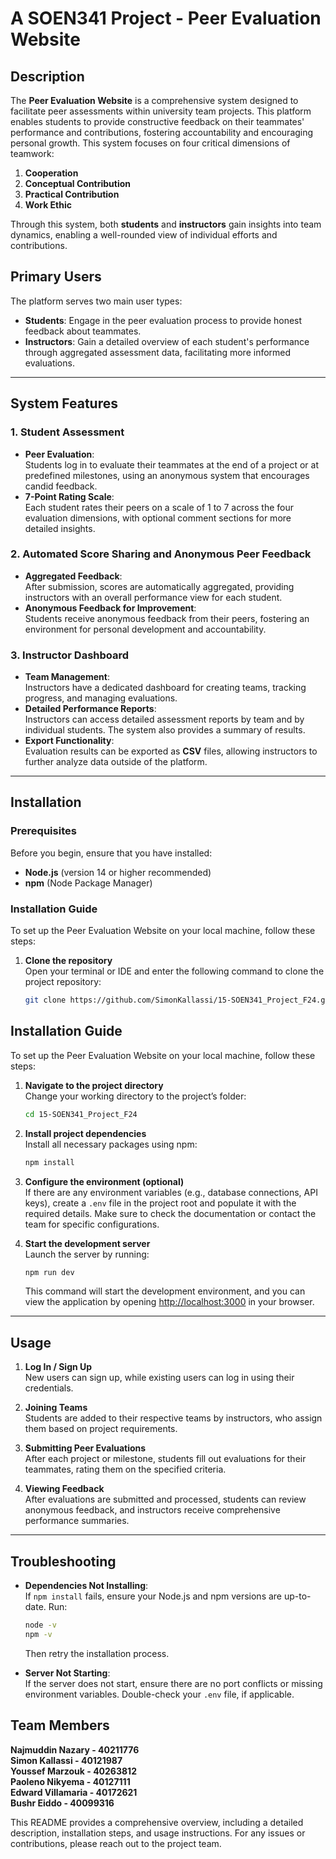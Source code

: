 
# A SOEN341 Project - Peer Evaluation Website<br/>

## Description<br/>

The **Peer Evaluation Website** is a comprehensive system designed to facilitate peer assessments within university team projects. This platform enables students to provide constructive feedback on their teammates' performance and contributions, fostering accountability and encouraging personal growth. This system focuses on four critical dimensions of teamwork:<br/>

1. **Cooperation**<br/>
2. **Conceptual Contribution**<br/>
3. **Practical Contribution**<br/>
4. **Work Ethic**<br/>

Through this system, both **students** and **instructors** gain insights into team dynamics, enabling a well-rounded view of individual efforts and contributions.<br/>

## Primary Users<br/>
The platform serves two main user types:<br/>
- **Students**: Engage in the peer evaluation process to provide honest feedback about teammates.<br/>
- **Instructors**: Gain a detailed overview of each student's performance through aggregated assessment data, facilitating more informed evaluations.<br/>

---

## System Features<br/>

### 1. Student Assessment<br/>
- **Peer Evaluation**:<br/>
   Students log in to evaluate their teammates at the end of a project or at predefined milestones, using an anonymous system that encourages candid feedback.<br/>
- **7-Point Rating Scale**:<br/>
   Each student rates their peers on a scale of 1 to 7 across the four evaluation dimensions, with optional comment sections for more detailed insights.<br/>

### 2. Automated Score Sharing and Anonymous Peer Feedback<br/>
- **Aggregated Feedback**:<br/>
   After submission, scores are automatically aggregated, providing instructors with an overall performance view for each student.<br/>
- **Anonymous Feedback for Improvement**:<br/>
   Students receive anonymous feedback from their peers, fostering an environment for personal development and accountability.<br/>

### 3. Instructor Dashboard<br/>
- **Team Management**:<br/>
   Instructors have a dedicated dashboard for creating teams, tracking progress, and managing evaluations.<br/>
- **Detailed Performance Reports**:<br/>
   Instructors can access detailed assessment reports by team and by individual students. The system also provides a summary of results.<br/>
- **Export Functionality**:<br/>
   Evaluation results can be exported as **CSV** files, allowing instructors to further analyze data outside of the platform.<br/>

---

## Installation<br/>

### Prerequisites<br/>

Before you begin, ensure that you have installed:<br/>
- **Node.js** (version 14 or higher recommended)<br/>
- **npm** (Node Package Manager)<br/>

### Installation Guide<br/>

To set up the Peer Evaluation Website on your local machine, follow these steps:<br/>

1. **Clone the repository**<br/>
   Open your terminal or IDE and enter the following command to clone the project repository:<br/>
   ```bash
   git clone https://github.com/SimonKallassi/15-SOEN341_Project_F24.git
## Installation Guide

To set up the Peer Evaluation Website on your local machine, follow these steps:

1. **Navigate to the project directory**  
   Change your working directory to the project’s folder:
   ```bash
   cd 15-SOEN341_Project_F24
   ```

2. **Install project dependencies**  
   Install all necessary packages using npm:
   ```bash
   npm install
   ```

3. **Configure the environment (optional)**  
   If there are any environment variables (e.g., database connections, API keys), create a `.env` file in the project root and populate it with the required details. Make sure to check the documentation or contact the team for specific configurations.

4. **Start the development server**  
   Launch the server by running:
   ```bash
   npm run dev
   ```
   This command will start the development environment, and you can view the application by opening [http://localhost:3000](http://localhost:3000) in your browser.

---

## Usage

1. **Log In / Sign Up**  
   New users can sign up, while existing users can log in using their credentials.

2. **Joining Teams**  
   Students are added to their respective teams by instructors, who assign them based on project requirements.

3. **Submitting Peer Evaluations**  
   After each project or milestone, students fill out evaluations for their teammates, rating them on the specified criteria.

4. **Viewing Feedback**  
   After evaluations are submitted and processed, students can review anonymous feedback, and instructors receive comprehensive performance summaries.

---

## Troubleshooting

- **Dependencies Not Installing**:  
   If `npm install` fails, ensure your Node.js and npm versions are up-to-date. Run:
   ```bash
   node -v
   npm -v
   ```
   Then retry the installation process.

- **Server Not Starting**:  
   If the server does not start, ensure there are no port conflicts or missing environment variables. Double-check your `.env` file, if applicable.
## Team Members

**Najmuddin Nazary - 40211776** </br>
**Simon Kallassi - 40121987** </br>
**Youssef Marzouk - 40263812** </br>
**Paoleno Nikyema - 40127111** </br>
**Edward Villamaria - 40172621** </br>
**Bushr Eiddo - 40099316** </br>

This README provides a comprehensive overview, including a detailed description, installation steps, and usage instructions. For any issues or contributions, please reach out to the project team.
